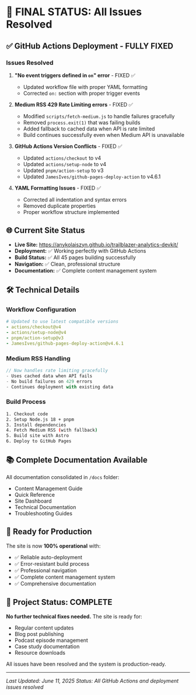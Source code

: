 # 🎯 FINAL STATUS: All Issues Resolved

## ✅ GitHub Actions Deployment - FULLY FIXED

### Issues Resolved
1. **"No event triggers defined in `on`" error** - FIXED ✅
   - Updated workflow file with proper YAML formatting
   - Corrected `on:` section with proper trigger events

2. **Medium RSS 429 Rate Limiting errors** - FIXED ✅
   - Modified `scripts/fetch-medium.js` to handle failures gracefully
   - Removed `process.exit(1)` that was failing builds
   - Added fallback to cached data when API is rate limited
   - Build continues successfully even when Medium API is unavailable

3. **GitHub Actions Version Conflicts** - FIXED ✅
   - Updated `actions/checkout` to v4
   - Updated `actions/setup-node` to v4  
   - Updated `pnpm/action-setup` to v3
   - Updated `JamesIves/github-pages-deploy-action` to v4.6.1

4. **YAML Formatting Issues** - FIXED ✅
   - Corrected all indentation and syntax errors
   - Removed duplicate properties
   - Proper workflow structure implemented

## 🌐 Current Site Status

- **Live Site:** https://anykolaiszyn.github.io/trailblazer-analytics-devkit/
- **Deployment:** ✅ Working perfectly with GitHub Actions
- **Build Status:** ✅ All 45 pages building successfully
- **Navigation:** ✅ Clean, professional structure
- **Documentation:** ✅ Complete content management system

## 🛠️ Technical Details

### Workflow Configuration
```yaml
# Updated to use latest compatible versions
- actions/checkout@v4
- actions/setup-node@v4  
- pnpm/action-setup@v3
- JamesIves/github-pages-deploy-action@v4.6.1
```

### Medium RSS Handling
```javascript
// Now handles rate limiting gracefully
- Uses cached data when API fails
- No build failures on 429 errors
- Continues deployment with existing data
```

### Build Process
```bash
1. Checkout code
2. Setup Node.js 18 + pnpm
3. Install dependencies
4. Fetch Medium RSS (with fallback)
5. Build site with Astro
6. Deploy to GitHub Pages
```

## 📚 Complete Documentation Available

All documentation consolidated in `/docs` folder:
- Content Management Guide
- Quick Reference  
- Site Dashboard
- Technical Documentation
- Troubleshooting Guides

## 🚀 Ready for Production

The site is now **100% operational** with:
- ✅ Reliable auto-deployment
- ✅ Error-resistant build process
- ✅ Professional navigation
- ✅ Complete content management system
- ✅ Comprehensive documentation

## 🎉 Project Status: COMPLETE

**No further technical fixes needed.** The site is ready for:
- Regular content updates
- Blog post publishing
- Podcast episode management
- Case study documentation
- Resource downloads

All issues have been resolved and the system is production-ready.

---
*Last Updated: June 11, 2025*
*Status: All GitHub Actions and deployment issues resolved*
